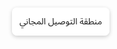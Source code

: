 <!doctype html>
<html lang="ar">
<head>
  <meta charset="utf-8" />
  <meta name="viewport" content="width=device-width,initial-scale=1" />
  <title>منطقة التوصيل</title>
  <link rel="stylesheet" href="https://unpkg.com/leaflet@1.9.4/dist/leaflet.css" />
  <style>
    html,body,#map { height:100%; margin:0; padding:0; direction: rtl; font-family: "Segoe UI", Tahoma, Arial, "Noto Sans Arabic", sans-serif;}
    .top-label {
      position: absolute;
      top: 12px;
      right: 12px;
      background: rgba(255,255,255,0.95);
      padding: 8px 12px;
      border-radius: 8px;
      box-shadow: 0 2px 6px rgba(0,0,0,0.2);
      z-index: 999;
      font-size: 14px;
      text-align: right;
    }
    .leaflet-control-container { display: none; }
  </style>
</head>
<body>
  <div class="top-label">منطقة التوصيل المجاني</div>
  <div id="map"></div>

  <script src="https://unpkg.com/leaflet@1.9.4/dist/leaflet.js"></script>
  <script>
    // مركز المطعم
    const center = [15.4083286, 44.2226482]; 
    const radius = 3000; // نصف القطر بالمتر (٣ كم)

    const map = L.map('map', {
      center: center,
      zoom: 13,
      dragging: false,
      zoomControl: false,
      scrollWheelZoom: false,
      doubleClickZoom: false,
      boxZoom: false,
      keyboard: false,
      attributionControl: false
    });

    L.tileLayer('https://{s}.tile.openstreetmap.org/{z}/{x}/{y}.png', {
      maxZoom: 19
    }).addTo(map);

    // دائرة التوصيل
    const innerCircle = L.circle(center, {
      radius: radius,
      color: '#ff5722',
      weight: 3,
      fill: false
    }).addTo(map);

    // مركز الدائرة
    L.circleMarker(center, { radius:6, fillColor:'#ff5722', color:'#fff', weight:2, fillOpacity:1, interactive:false}).addTo(map);

    // ضبط التكبير
    map.fitBounds(innerCircle.getBounds(), { padding: [30,30] });

    // قناع خارج الدائرة
    function circleToPolygon(latlng, radiusMeters, points = 128) {
      const earthRadius = 6378137;
      const lat = latlng[0] * Math.PI/180;
      const lng = latlng[1] * Math.PI/180;
      const d = radiusMeters / earthRadius;
      const coords = [];
      for (let i = 0; i <= points; i++) {
        const bearing = i * 2 * Math.PI / points;
        const latI = Math.asin(Math.sin(lat)*Math.cos(d) + Math.cos(lat)*Math.sin(d)*Math.cos(bearing));
        const lngI = lng + Math.atan2(Math.sin(bearing)*Math.sin(d)*Math.cos(lat), Math.cos(d)-Math.sin(lat)*Math.sin(latI));
        coords.push([latI*180/Math.PI, lngI*180/Math.PI]);
      }
      return coords;
    }
    const hole = circleToPolygon(center, radius, 128);
    const outer = [[85,-180],[85,180],[-85,180],[-85,-180]];
    L.polygon([outer, hole], {
      color: '#000',
      fillColor: '#000',
      fillOpacity: 0.55,
      stroke: false,
      interactive: false
    }).addTo(map);
  </script>
</body>
</html>

